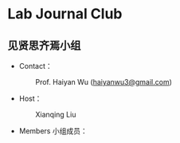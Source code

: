 # Lab Journal Club
## 见贤思齐焉小组

* Contact：

&emsp;&emsp;&emsp;&emsp;Prof. Haiyan Wu (haiyanwu3@gmail.com)

* Host：

&emsp;&emsp;&emsp;&emsp;Xianqing Liu

* Members 小组成员：

